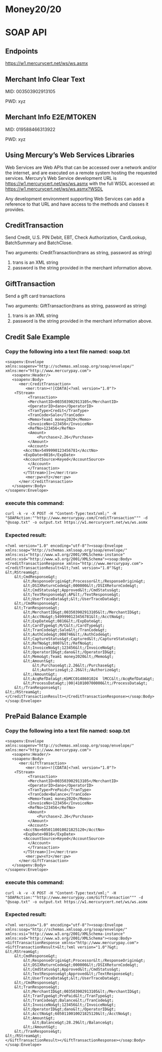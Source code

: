 Money20/20
=========
# SOAP API

## Endpoints

https://w1.mercurycert.net/ws/ws.asmx

## Merchant Info Clear Text

MID: 003503902913105

PWD: xyz

## Merchant Info E2E/MTOKEN

MID: 019588466313922

PWD: xyz

## Using Mercury’s Web Services Libraries

Web Services are Web APIs that can be accessed over a network and/or the internet, and are executed on a remote system hosting the requested services. Mercury’s Web Service development URL is https://w1.mercurycert.net/ws/ws.asmx with the full WSDL accessed at: https://w1.mercurycert.net/ws/ws.asmx?WSDL

Any development environment supporting Web Services can add a reference to that URL and have access to the methods and classes it provides.

## CreditTransaction

Send Credit, U.S. PIN Debit, EBT, Check Authorization, CardLookup, BatchSummary and BatchClose.

Two arguments:  CreditTransaction(trans as string, password as string)

1. trans is an XML string
2. password is the string provided in the merchant information above.

## GiftTransaction

Send a gift card transactions

Two arguments:  GiftTransaction(trans as string, password as string)

1. trans is an XML string
2. password is the string provided in the merchant information above.

## Credit Sale Example

### Copy the following into a text file named:  soap.txt

```
<soapenv:Envelope xmlns:soapenv="http://schemas.xmlsoap.org/soap/envelope/" xmlns:mer="http://www.mercurypay.com">
   <soapenv:Header/>
   <soapenv:Body>
      <mer:CreditTransaction>
         <mer:tran><![CDATA[<?xml version="1.0"?>
	<TStream>
          <Transaction>
          <MerchantID>003503902913105</MerchantID>
          <OperatorID>dano</OperatorID>
          <TranType>Credit</TranType>
          <TranCode>Sale</TranCode>
          <Memo>Team1 money2020</Memo>
          <InvoiceNo>123456</InvoiceNo>
          <RefNo>123456</RefNo>
          <Amount>
              <Purchase>2.26</Purchase>
          </Amount>
          <Account>
		<AcctNo>5499990123456781</AcctNo>
		<ExpDate>0816</ExpDate>
		<AccountSource>Keyed</AccountSource>
          </Account>
          </Transaction>
        </TStream>]]></mer:tran>
         <mer:pw>xYz</mer:pw>
      </mer:CreditTransaction>
   </soapenv:Body>
</soapenv:Envelope>
```

### execute this command:

```
curl -k -v -X POST -H "Content-Type:text/xml;" -H "SOAPAction:""http://www.mercurypay.com/CreditTransaction""" -d "@soap.txt" -o output.txt https://w1.mercurycert.net/ws/ws.asmx
```

### Expected result:

```
<?xml version="1.0" encoding="utf-8"?><soap:Envelope xmlns:soap="http://schemas.xmlsoap.org/soap/envelope/" xmlns:xsi="http://www.w3.org/2001/XMLSchema-instance" xmlns:xsd="http://www.w3.org/2001/XMLSchema"><soap:Body><CreditTransactionResponse xmlns="http://www.mercurypay.com"><CreditTransactionResult>&lt;?xml version="1.0"?&gt;
&lt;RStream&gt;
	&lt;CmdResponse&gt;
		&lt;ResponseOrigin&gt;Processor&lt;/ResponseOrigin&gt;
		&lt;DSIXReturnCode&gt;000000&lt;/DSIXReturnCode&gt;
		&lt;CmdStatus&gt;Approved&lt;/CmdStatus&gt;
		&lt;TextResponse&gt;AP&lt;/TextResponse&gt;
		&lt;UserTraceData&gt;&lt;/UserTraceData&gt;
	&lt;/CmdResponse&gt;
	&lt;TranResponse&gt;
		&lt;MerchantID&gt;003503902913105&lt;/MerchantID&gt;
		&lt;AcctNo&gt;5499990123456781&lt;/AcctNo&gt;
		&lt;ExpDate&gt;0816&lt;/ExpDate&gt;
		&lt;CardType&gt;M/C&lt;/CardType&gt;
		&lt;TranCode&gt;Sale&lt;/TranCode&gt;
		&lt;AuthCode&gt;008746&lt;/AuthCode&gt;
		&lt;CaptureStatus&gt;Captured&lt;/CaptureStatus&gt;
		&lt;RefNo&gt;0007&lt;/RefNo&gt;
		&lt;InvoiceNo&gt;123456&lt;/InvoiceNo&gt;
		&lt;OperatorID&gt;dano&lt;/OperatorID&gt;
		&lt;Memo&gt;Team1 money2020&lt;/Memo&gt;
		&lt;Amount&gt;
			&lt;Purchase&gt;2.26&lt;/Purchase&gt;
			&lt;Authorize&gt;2.26&lt;/Authorize&gt;
		&lt;/Amount&gt;
		&lt;AcqRefData&gt;KbMCC0148601024  lMCC&lt;/AcqRefData&gt;
		&lt;ProcessData&gt;|00|410100700000&lt;/ProcessData&gt;
	&lt;/TranResponse&gt;
&lt;/RStream&gt;
</CreditTransactionResult></CreditTransactionResponse></soap:Body></soap:Envelope>
```

## PrePaid Balance Example

### Copy the following into a text file named:  soap.txt

```
<soapenv:Envelope xmlns:soapenv="http://schemas.xmlsoap.org/soap/envelope/" xmlns:mer="http://www.mercurypay.com">
   <soapenv:Header/>
   <soapenv:Body>
      <mer:GiftTransaction>
         <mer:tran><![CDATA[<?xml version="1.0"?>
	<TStream>
          <Transaction>
          <MerchantID>003503902913105</MerchantID>
          <OperatorID>dano</OperatorID>
          <TranType>PrePaid</TranType>
          <TranCode>Balance</TranCode>
          <Memo>Team1 money2020</Memo>
          <InvoiceNo>123456</InvoiceNo>
          <RefNo>123456</RefNo>
          <Amount>
              <Purchase>2.26</Purchase>
          </Amount>
          <Account>
		<AcctNo>6050110010021825120</AcctNo>
		<ExpDate>0816</ExpDate>
		<AccountSource>Keyed</AccountSource>
          </Account>
          </Transaction>
        </TStream>]]></mer:tran>
         <mer:pw>xYz</mer:pw>
      </mer:GiftTransaction>
   </soapenv:Body>
</soapenv:Envelope>
```

### execute this command:

```
curl -k -v -X POST -H "Content-Type:text/xml;" -H "SOAPAction:""http://www.mercurypay.com/GiftTransaction""" -d "@soap.txt" -o output.txt https://w1.mercurycert.net/ws/ws.asmx
```

### Expected result:

```
<?xml version="1.0" encoding="utf-8"?><soap:Envelope xmlns:soap="http://schemas.xmlsoap.org/soap/envelope/" xmlns:xsi="http://www.w3.org/2001/XMLSchema-instance" xmlns:xsd="http://www.w3.org/2001/XMLSchema"><soap:Body><GiftTransactionResponse xmlns="http://www.mercurypay.com"><GiftTransactionResult>&lt;?xml version="1.0"?&gt;
&lt;RStream&gt;
	&lt;CmdResponse&gt;
		&lt;ResponseOrigin&gt;Processor&lt;/ResponseOrigin&gt;
		&lt;DSIXReturnCode&gt;000000&lt;/DSIXReturnCode&gt;
		&lt;CmdStatus&gt;Approved&lt;/CmdStatus&gt;
		&lt;TextResponse&gt;Approved&lt;/TextResponse&gt;
		&lt;UserTraceData&gt;&lt;/UserTraceData&gt;
	&lt;/CmdResponse&gt;
	&lt;TranResponse&gt;
		&lt;MerchantID&gt;003503902913105&lt;/MerchantID&gt;
		&lt;TranType&gt;PrePaid&lt;/TranType&gt;
		&lt;TranCode&gt;Balance&lt;/TranCode&gt;
		&lt;InvoiceNo&gt;123456&lt;/InvoiceNo&gt;
		&lt;OperatorID&gt;dano&lt;/OperatorID&gt;
		&lt;AcctNo&gt;6050110010021825120&lt;/AcctNo&gt;
		&lt;Amount&gt;
			&lt;Balance&gt;28.29&lt;/Balance&gt;
		&lt;/Amount&gt;
	&lt;/TranResponse&gt;
&lt;/RStream&gt;
</GiftTransactionResult></GiftTransactionResponse></soap:Body></soap:Envelope>
```
